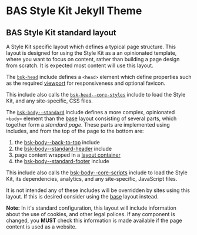 # BAS Style Kit Jekyll Theme

## BAS Style Kit standard layout

A Style Kit specific layout which defines a typical page structure. This layout is designed for using the Style Kit as a 
an opinionated template, where you want to focus on content, rather than building a page design from scratch. It is 
expected most content will use this layout.

The [`bsk-head`](/docs/includes/bsk-head.md) include defines a `<head>` element which define properties such as the
required [viewport](https://style-kit.web.bas.ac.uk/start/standards-accessibility/#responsiveness-and-mobile-first) for
responsiveness and optional favicon.

This include also calls the [`bsk-head--core-styles`](/docs/includes/bsk-head--core-styles.md) include to load the Style 
Kit, and any site-specific, CSS files.

The [`bsk-body--standard`](/docs/includes/bsk-body--standard.md) include defines a more complex, opinionated `<body>` 
element than the [base](/docs/layouts/bsk--base.md) layout consisting of several parts, which together form a *standard
page*. These parts are implemented using includes, and from the top of the page to the bottom are:

1. the [bsk-body--back-to-top](/docs/includes/bsk-body--back-to-top.md) include
2. the [bsk-body--standard-header](/docs/includes/bsk-body--standard-header.md) include
3. page content wrapped in a [layout container](https://style-kit.web.bas.ac.uk/core/layout/#containers)
4. the [bsk-body--standard-footer](/docs/includes/bsk-body--standard-footer.md) include

This include also calls the [bsk-body--core-scripts](/docs/includes/bsk-body--core-scripts.md) include to load the Style
Kit, its dependencies, analytics, and any site-specific, JavaScript files.

It is not intended any of these includes will be overridden by sites using this layout. If this is desired consider 
using the [base](/docs/layouts/bsk--base.md) layout instead.

**Note:** In it's standard configuration, this layout will include information about the use of cookies, and other legal 
polices. If any component is changed, you **MUST** check this information is made available if the page content is used 
as a website.
